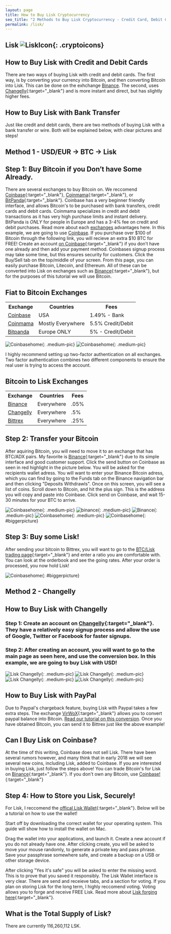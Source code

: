 ```yaml
---
layout: page
title: How to Buy Lisk Cryptocurrency
seo_title: "2 Methods to Buy Lisk Cryptocurrency - Credit Card, Debit Card and Bank"
permalink: /lisk/
---
```


## Lisk ![LiskIcon](/img/Lisk.png){: .cryptoicons}


## How to Buy Lisk with Credit and Debit Cards

There are two ways of buying Lisk with credit and debit cards. The first way, is by converting your currency into Bitcoin, and then converting Bitcoin into Lisk. This can be done on the exhchange [Binance](https://www.binance.com/?ref=18991911). The second, uses [Changelly](https://changelly.com/?ref_id=4af50f9c87f2){:target="_blank"} and is more instant and direct, but has slightly higher fees.

## How to Buy Lisk with Bank Transfer

Just like credit and debit cards, there are two methods of buying Lisk with a bank transfer or wire. Both will be explained below, with clear pictures and steps!


## 									Method 1 - USD/EUR -> BTC -> Lisk

## Step 1: Buy Bitcoin if you Don’t have Some Already.

There are several exchanges to buy Bitcoin on. We reccomend [Coinbase](https://www.coinbase.com/join/53bc38a3b11f6623df000004){:target="_blank"}, [Coinmama](https://www.coinmama.com/?ref=buyaltcoinsworldwideio){:target="_blank"}, or [BitPanda](https://www.bitpanda.com/?ref=7989064235904733469){:target="_blank"}. Coinbase has a very beginner friendly interface, and allows Bitcoin's to be purchased with bank transfers, credit cards and debit cards. Coinmama specializes in credit and debit transactions as it has very high purchase limits and instant delivery. BitPanda is *ONLY* for people in Europe and has a 3-4% fee on credit and debit purchases. Read more about each [exchanges](/exchanges/) advantages here. In this example, we are going to use [Coinbase](https://www.coinbase.com/join/53bc38a3b11f6623df000004). If you purchase over $100 of Bitcoin through the following link, you will recieve an extra $10 BTC for FREE! Create an account [on Coinbase](https://www.coinbase.com/join/53bc38a3b11f6623df000004){:target="_blank"} if you don’t have one already and then add your payment method. Coinbases signup process may take some time, but this ensures security for customers. Click the Buy/Sell tab on the top/middle of your screen. From this page, you can easily purchase Bitcoin, Litecoin, and Ethereum. All of these can be converted into Lisk on exchanges such as [Binance](https://www.binance.com/?ref=18991911){:target="_blank"}, but for the purposes of this tutorial we will use Bitcoin. 

## Fiat to Bitcoin Exchanges 
<table class="basic-table" align="center">
 <tr>
  <th>Exchange</th>
  <th>Countries</th>
  <th>Fees</th>
 </tr>

 <tr>
  <td><a href="https://www.coinbase.com/join/53bc38a3b11f6623df000004"> Coinbase</a></td>
  <td>USA</td>
  <td>1.49% - Bank </td>
 </tr>

 <tr>
  <td><a href="https://www.coinmama.com/?ref=buyaltcoinsworldwideio">Coinmama</a></td>
  <td>Mostly Everywhere</td>
  <td>5.5% Credit/Debit</td>
 </tr>
 <tr>
  <td><a href="https://www.bitpanda.com/?ref=7989064235904733469">Bitpanda</a></td>
  <td>Europe ONLY</td>
  <td>5% - Credit/Debit </td>
 </tr>
 
</table>

![Coinbasehome](/img/Coinbase3.png){: .medium-pic}
![Coinbasehome](/img/Coinbase2.png){: .medium-pic}


I highly recommend setting up two-factor authentication on all exchanges. Two factor authentication combines two different components to ensure the real user is trying to access the account. 

## Bitcoin to Lisk Exchanges 
<table class="basic-table" align="center">
 <tr>
  <th>Exchange</th>
  <th>Countries</th>
  <th>Fees</th>
 </tr>

 <tr>
  <td><a href="https://www.binance.com/?ref=18991911"> Binance</a></td>
  <td>Everywhere</td>
  <td>.05% </td>
 </tr>

 <tr>
  <td><a href="https://changelly.com/?ref_id=4af50f9c87f2">Changelly</a></td>
  <td>Everywhere</td>
  <td>.5%</td>
 </tr>
 <tr>
  <td><a href="https://bittrex.com/">Bittrex</a></td>
  <td>Everywhere</td>
  <td>.25%</td>
 </tr>
 
</table>

## Step 2: Transfer your Bitcoin

After aquiring Bitcoin, you will need to move it to an exchange that has BTC/ADX pairs. My favorite is [Binance](https://www.binance.com/?ref=18991911){:target="_blank"} due to its simple interface and good customer support. Click the send button on Coinbase as seen in red highlight in the picture below. You will be asked for the recipients wallet adress. You will want to enter your Binance Bitcoin adress, which you can find by going to the Funds tab on the Binance navigation bar and then clicking "Deposits Withdrawls". Once on this screen, you will see a list of coins. Scroll down to Bitcoin, and hit the plus sign. This is the address you will copy and paste into Coinbase. Click send on Coinbase, and wait 15-30 minutes for your BTC to arrive. 

![Coinbasehome](/img/Send1.png){: .medium-pic}
![binance](/img/binancedeposit.png){: .medium-pic}
![Binance](/img/binancedeposit2.png){: .medium-pic}
![Coinbasehome](/img/Send2.png){: .medium-pic} 
![Coinbasehome](/img/Send3.png){: #biggerpicture}


## Step 3: Buy some Lisk!

After sending your bitcoin to Bittrex, you will want to go to the [BTC/Lisk trading page](https://www.binance.com/trade.html?symbol=LSK_BTC){:target="_blank"} and enter a ratio you are comfortable with. You can look at the orderbook and see the going rates. After your order is processed, you now hold Lisk! 

![Coinbasehome](/img/liskex.png){: #biggerpicture}


## Method 2 - Changelly

## How to Buy Lisk with Changelly

### Step 1: Create an account on [Changelly](https://changelly.com/?ref_id=4af50f9c87f2){:target="_blank"}. They have a relatively easy signup process and allow the use of Google, Twitter or Facebook for faster signups.

### Step 2: After creating an account, you will want to go to the main page as seen here, and use the conversion box. In this example, we are going to buy Lisk with USD! 

![Lisk Changelly](/img/LISKK.png){: .medium-pic}
![Lisk Changelly](/img/LSK1.png){: .medium-pic}
![Lisk Changelly](/img/LSK2.png){: .medium-pic}
![Lisk Changelly](/img/LSK3.png){: .medium-pic}

## How to Buy Lisk with PayPal

Due to Paypal's chargeback feature, buying Lisk with Paypal takes a few extra steps. The exchange [VirWoX](https://www.virwox.com?r=22aa25){:target="_blank"} allows you to convert paypal balance into Bitcoin. [Read our tutorial on this conversion](/buy-bitcoin/paypal/). Once you have obtained Bitcoin, you can send it to Bittrex just like the above example!



## Can I Buy Lisk on Coinbase?

At the time of this writing, Coinbase does not sell Lisk. There have been several rumors however, and many think that in early 2018 we will see several new coins, including Lisk, added to Coinbase. If you are interested in buying Lisk, just follow the steps above! You can trade Bitcoin's for Lisk on [Binance](https://www.binance.com/?ref=18991911){:target="_blank"}. If you don't own any Bitcoin, use [Coinbase!](https://www.coinbase.com/join/53bc38a3b11f6623df000004){:target="_blank"}


## Step 4: How to Store you Lisk, Securely!

For Lisk, I reccomend the [offical Lisk Wallet](https://lisk.io/download){:target="_blank"}. Below will be a tutorial on how to use the wallet!

Start off by downloading the correct wallet for your operating system. This guide will show how to install the wallet on Mac.

Drag the wallet into your applications, and launch it. Create a new account if you do not already have one. After clicking create, you will be asked to move your mouse randomly, to generate a private key and pass phrase. Save your passphrase somewhere safe, and create a backup on a USB or other storage device.

After clicking "Yes it's safe" you will be asked to enter the missing word. This is to prove that you saved it responsibly. The Lisk Wallet interface is very clear. There are send and receieve tabs, and a section for voting. If you plan on storing Lisk for the long term, I highly reccomend voting. Voting allows you to forge and receive FREE Lisk. Read more about [Lisk forging here](https://www.reddit.com/r/Lisk/comments/6wsb9x/voting_explained/){:target="_blank"}.


## What is the Total Supply of Lisk?

There are currently 116,260,112 LSK.